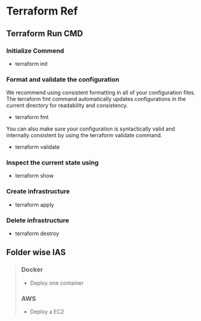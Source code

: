 # Terraform Ref

## Terraform Run CMD

### Initialize Commend

 - terraform init

### Format and validate the configuration

We recommend using consistent formatting in all of your configuration files. The terraform fmt command automatically updates configurations in the current directory for readability and consistency.

 - terraform fmt

You can also make sure your configuration is syntactically valid and internally consistent by using the terraform validate command.

 - terraform validate

### Inspect the current state using

 - terraform show

### Create infrastructure

 - terraform apply

### Delete infrastructure

 - terraform destroy

## Folder wise IAS

> ### Docker
>
> - Deploy one container
>
> ### AWS
> 
> - Deploy a EC2